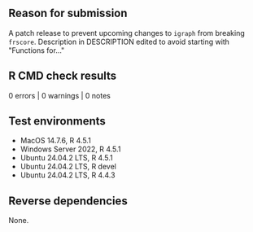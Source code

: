 ## Reason for submission

A patch release to prevent upcoming changes to `igraph` from breaking `frscore`.
Description in DESCRIPTION edited to avoid starting with "Functions for..."

## R CMD check results

0 errors | 0 warnings | 0 notes

## Test environments 

* MacOS 14.7.6, R 4.5.1
* Windows Server 2022, R 4.5.1 
* Ubuntu 24.04.2 LTS, R 4.5.1 
* Ubuntu 24.04.2 LTS, R devel
* Ubuntu 24.04.2 LTS, R 4.4.3

## Reverse dependencies

None.

